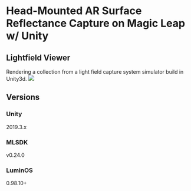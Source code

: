 # Head-Mounted AR Surface Reflectance Capture on Magic Leap w/ Unity 

## Lightfield Viewer 
Rendering a collection from a light field capture system simulator build in Unity3d. 
![](https://github.com/clillianhong/SurfaceReflectanceCapture/blob/main/Assets/_media_/lightfield.jpg)

## Versions

### Unity

2019.3.x

### MLSDK

v0.24.0

### LuminOS

0.98.10+

